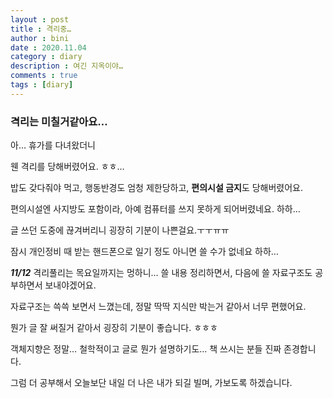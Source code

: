 ```yaml
---
layout : post
title : 격리중…
author : bini
date : 2020.11.04
category : diary
description : 여긴 지옥이야…
comments : true
tags : [diary]
---
```


### 격리는 미칠거같아요…
아… 휴가를 다녀왔더니

웬 격리를 당해버렸어요. ㅎㅎ…

밥도 갖다줘야 먹고, 행동반경도 엄청 제한당하고, **편의시설 금지**도 당해버렸어요.

편의시설엔 사지방도 포함이라, 아예 컴퓨터를 쓰지 못하게 되어버렸네요. 하하…

글 쓰던 도중에 끊겨버리니 굉장히 기분이 나쁜걸요.ㅜㅜㅠㅠ

잠시 개인정비 때 받는 핸드폰으로 일기 정도 아니면 쓸 수가 없네요 하하…

__*11/12*__ 격리풀리는 목요일까지는 멍하니… 쓸 내용 정리하면서, 다음에 쓸 자료구조도 공부하면서 보내야겠어요.

자료구조는 쓱쓱 보면서 느꼈는데, 정말 딱딱 지식만 박는거 같아서 너무 편했어요.

뭔가 글 잘 써질거 같아서 굉장히 기분이 좋습니다. ㅎㅎㅎ

객체지향은 정말… 철학적이고 글로 뭔가 설명하기도… 책 쓰시는 분들 진짜 존경합니다.

그럼 더 공부해서 오늘보단 내일 더 나은 내가 되길 빌며, 가보도록 하겠습니다.
